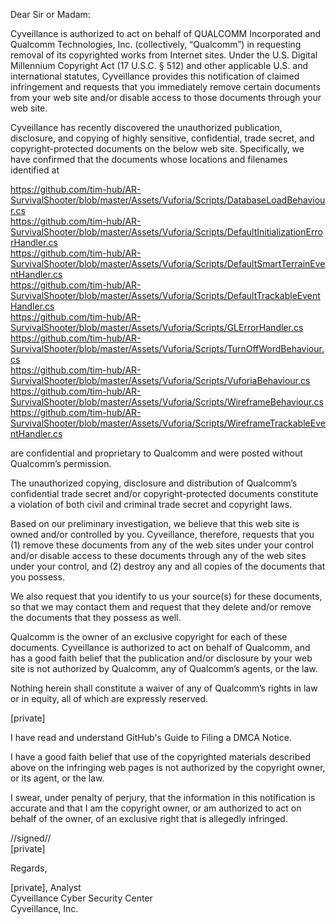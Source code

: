 Dear Sir or Madam:

Cyveillance is authorized to act on behalf of QUALCOMM Incorporated and Qualcomm Technologies, Inc. (collectively, “Qualcomm”) in requesting removal of its copyrighted works from Internet sites. Under the U.S. Digital Millennium Copyright Act (17 U.S.C. § 512) and other applicable U.S. and international statutes, Cyveillance provides this notification of claimed infringement and requests that you immediately remove certain documents from your web site and/or disable access to those documents through your web site.

Cyveillance has recently discovered the unauthorized publication, disclosure, and copying of highly sensitive, confidential, trade secret, and copyright-protected documents on the below web site. Specifically, we have confirmed that the documents whose locations and filenames identified at

https://github.com/tim-hub/AR-SurvivalShooter/blob/master/Assets/Vuforia/Scripts/DatabaseLoadBehaviour.cs  
https://github.com/tim-hub/AR-SurvivalShooter/blob/master/Assets/Vuforia/Scripts/DefaultInitializationErrorHandler.cs  
https://github.com/tim-hub/AR-SurvivalShooter/blob/master/Assets/Vuforia/Scripts/DefaultSmartTerrainEventHandler.cs  
https://github.com/tim-hub/AR-SurvivalShooter/blob/master/Assets/Vuforia/Scripts/DefaultTrackableEventHandler.cs    
https://github.com/tim-hub/AR-SurvivalShooter/blob/master/Assets/Vuforia/Scripts/GLErrorHandler.cs  
https://github.com/tim-hub/AR-SurvivalShooter/blob/master/Assets/Vuforia/Scripts/TurnOffWordBehaviour.cs  
https://github.com/tim-hub/AR-SurvivalShooter/blob/master/Assets/Vuforia/Scripts/VuforiaBehaviour.cs  
https://github.com/tim-hub/AR-SurvivalShooter/blob/master/Assets/Vuforia/Scripts/WireframeBehaviour.cs  
https://github.com/tim-hub/AR-SurvivalShooter/blob/master/Assets/Vuforia/Scripts/WireframeTrackableEventHandler.cs  

are confidential and proprietary to Qualcomm and were posted without Qualcomm’s permission.

The unauthorized copying, disclosure and distribution of Qualcomm’s confidential trade secret and/or copyright-protected documents constitute a violation of both civil and criminal trade secret and copyright laws.

Based on our preliminary investigation, we believe that this web site is owned and/or controlled by you. Cyveillance, therefore, requests that you (1) remove these documents from any of the web sites under your control and/or disable access to these documents through any of the web sites under your control, and (2) destroy any and all copies of the documents that you possess.

We also request that you identify to us your source(s) for these documents, so that we may contact them and request that they delete and/or remove the documents that they possess as well.

Qualcomm is the owner of an exclusive copyright for each of these documents. Cyveillance is authorized to act on behalf of Qualcomm, and has a good faith belief that the publication and/or disclosure by your web site is not authorized by Qualcomm, any of Qualcomm’s agents, or the law.

Nothing herein shall constitute a waiver of any of Qualcomm’s rights in law or in equity, all of which are expressly reserved.

[private]  

I have read and understand GitHub's Guide to Filing a DMCA Notice.

I have a good faith belief that use of the copyrighted materials described above on the infringing web pages is not authorized by the copyright owner, or its agent, or the law.

I swear, under penalty of perjury, that the information in this notification is accurate and that I am the copyright owner, or am authorized to act on behalf of the owner, of an exclusive right that is allegedly infringed.

//signed//  
[private]  

Regards,  

[private], Analyst  
Cyveillance Cyber Security Center  
Cyveillance, Inc.
